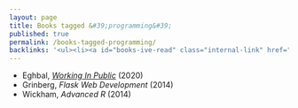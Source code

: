 ```yaml
---
layout: page
title: Books tagged &#39;programming&#39;
published: true
permalink: /books-tagged-programming/
backlinks: '<ul><li><a id="books-ive-read" class="internal-link" href="/books-ive-read/">Books I&#39;ve read</a></li></ul>'
---
```


* Eghbal, _<a id="eghbal-working-in-public" class="internal-link" href="/eghbal-working-in-public/">Working In Public</a>_ (2020) 
* Grinberg, _Flask Web Development_ (2014) 
* Wickham, _Advanced R_ (2014) 
